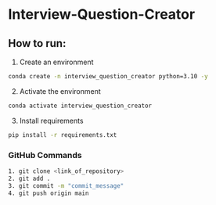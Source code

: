 # Interview-Question-Creator


## How to run:
1. Create an environment
```bash
conda create -n interview_question_creator python=3.10 -y
```

2. Activate the environment
```bash
conda activate interview_question_creator
```
3. Install requirements
```bash
pip install -r requirements.txt
```

### GitHub Commands

```bash
1. git clone <link_of_repository>
2. git add .
3. git commit -m "commit_message"
4. git push origin main
```